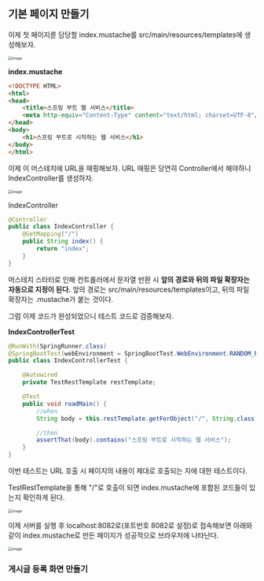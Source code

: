 ## 기본 페이지 만들기

이제 첫 페이지륻 담당할 index.mustache를 src/main/resources/templates에 생성해보자.

<img src="https://user-images.githubusercontent.com/40616436/99553353-63a4a300-2a01-11eb-9aa8-661db9080fdb.png" alt="image" style="zoom:50%;" />

**index.mustache**

~~~html
<!DOCTYPE HTML>
<html>
<head>
    <title>스프링 부트 웹 서비스</title>
    <meta http-equiv="Content-Type" content="text/html; charset=UTF-8"/>
</head>
<body>
    <h1>스프링 부트로 시작하는 웹 서비스</h1>
</body>
</html>
~~~

이제 이 머스테치에 URL을 매핑해보자. URL 매핑은 당연히 Controller에서 해야하니 IndexController를 생성하자.

<img src="https://user-images.githubusercontent.com/40616436/99553789-e0378180-2a01-11eb-9e48-e2d210345061.png" alt="image" style="zoom:50%;" />

IndexController

~~~java
@Controller
public class IndexController {
    @GetMapping("/")
    public String index() {
        return "index";
    }
}
~~~

머스테치 스타터로 인해 컨트롤러에서 문자열 반환 시 **앞의 경로와 뒤의 파일 확장자는 자동으로 지정이 된다.** 앞의 경로는 src/main/resources/templates이고, 뒤의 파일 확장자는 .mustache가 붙는 것이다.

그럼 이제 코드가 완성되었으니 테스트 코드로 검증해보자.

**IndexControllerTest**

~~~java
@RunWith(SpringRunner.class)
@SpringBootTest(webEnvironment = SpringBootTest.WebEnvironment.RANDOM_PORT)
public class IndexControllerTest {

    @Autowired
    private TestRestTemplate restTemplate;

    @Test
    public void roadMain() {
        //when
        String body = this.restTemplate.getForObject("/", String.class);

        //then
        assertThat(body).contains("스프링 부트로 시작하는 웹 서비스");
    }
}
~~~

이번 테스트는 URL 호출 시 페이지의 내용이 제대로 호출되는 지에 대한 테스트이다. 

TestRestTemplate을 통해 "/"로 호출이 되면 index.mustache에 포함된 코드들이 있는지 확인하게 된다.

<img src="https://user-images.githubusercontent.com/40616436/99555257-75874580-2a03-11eb-866f-ebfe9b8c4064.png" alt="image" style="zoom:50%;" />

이제 서버를 실행 후 localhost:8082로(포트번호 8082로 설정)로 접속해보면 아래와 같이 index.mustache로 만든 페이지가 성공적으로 브라우저에 나타난다.

<img src="https://user-images.githubusercontent.com/40616436/99555403-9d76a900-2a03-11eb-915b-871a494e2a90.png" alt="image" style="zoom:50%;" />



### 게시글 등록 화면 만들기

